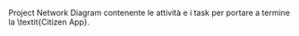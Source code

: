 Project Network Diagram contenente le attività e i task per portare a termine la \textit{Citizen App}.